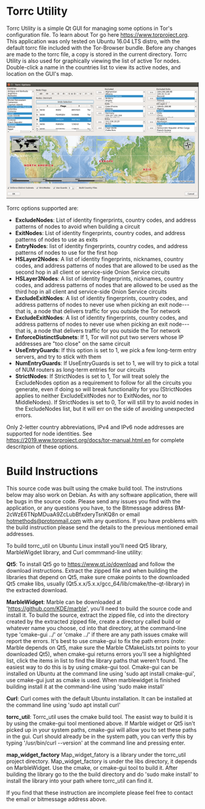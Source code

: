 # Torrc Utility
Torrc Utility is a simple Qt GUI for managing some options in Tor's configuration file. To learn about Tor go here https://www.torproject.org. This application was only tested on Ubuntu 16.04 LTS distro, with the default torrc file included with the Tor-Browser bundle. Before any changes are made to the torrc file, a copy is stored in the current directory. Torrc Utility is also used for graphically viewing the list of active Tor nodes. Double-click a name in the countries list to view its active nodes, and location on the GUI's map.


![Alt text](./resources/torrc_utility_gui.png?raw=true "Torrc Utility")


Torrc options supported are:

<ul>
  <li><b>ExcludeNodes</b>: List of identity fingerprints, country codes, and address patterns of nodes to avoid when building a circuit</li>
  <li><b>ExitNodes</b>: List of identity fingerprints, country codes, and address patterns of nodes to use as exits</li>
  <li><b>EntryNodes</b>: list of identity fingerprints, country codes, and address patterns of nodes to use for the first hop  </li>
 
 <li><b> HSLayer2Nodes</b>: A list of identity fingerprints, nicknames, country codes, and address patterns of nodes that are allowed to be used as the second hop in all client or service-side Onion Service circuits</li>

 <li><b> HSLayer3Nodes</b>: A list of identity fingerprints, nicknames, country codes, and address patterns of nodes that are allowed to be used as the third hop in all client and service-side Onion Service circuits</li>

<li><b>  ExcludeExitNodes</b>: A list of identity fingerprints, country codes, and address patterns of nodes to never use when picking an exit node---that is, a node that delivers traffic for you outside the Tor network</li>

<li><b>  ExcludeExitNodes</b>: A list of identity fingerprints, country codes, and address patterns of nodes to never use when picking an exit node---that is, a node that delivers traffic for you outside the Tor network</li>
 <li><b>EnforceDistinctSubnets</b>: If 1, Tor will not put two servers whose IP addresses are "too close" on the same circuit</li>

 <li><b>UseEntryGuards</b>: If this option is set to 1, we pick a few long-term entry servers, and try to stick with them</li>

 <li><b>NumEntryGuards</b>: If UseEntryGuards is set to 1, we will try to pick a total of NUM routers as long-term entries for our circuits</li>

 <li><b>StrictNodes</b>: If StrictNodes is set to 1, Tor will treat solely the ExcludeNodes option as a requirement to follow for all the circuits you generate, even if doing so will break functionality for you (StrictNodes applies to neither ExcludeExitNodes nor to ExitNodes, nor to MiddleNodes). If StrictNodes is set to 0, Tor will still try to avoid nodes in the ExcludeNodes list, but it will err on the side of avoiding unexpected errors. </li>

</ul>


Only 2-letter country abbreviations, IPv4 and IPv6 node addresses are supported for node identities. See https://2019.www.torproject.org/docs/tor-manual.html.en for complete descritpion of these options.


# Build Instructions
This source code was built using the cmake build tool. The instrutions below may also work on Debian. As with any software application, there will be bugs in the source code. Please send any issues you find with the application, or any questions you have, to the Bitmessage address BM-2cWzE6TNpMDuaA9ZcLubBfxderyTsnKQ8n or email hotmethods@protonmail.com with any questions. If you have problems with the build instruction please send the details to the previous mentioned email addresses.

To build torrc_util on Ubuntu Linux install you'll need Qt5 library, MarbleWigdet library, and Curl commmand-line utility:

<b>Qt5</b>: To install Qt5 go to https://www.qt.io/download and follow the download instructions. Extract the zipped file and when building the libraries that depend on Qt5, make sure cmake points to the downloaded Qt5 cmake libs, usually (Qt5.x.x/5.x.x/gcc_64/lib/cmake/the-qt-library) in the extracted download.

<b>MarbleWidget</b>: Marble can be downloaded at 'https://github.com/KDE/marble', you'll need to build the source code and install it. To build the source, extract the zipped file, cd into the directory created by the extracted zipped file, create a directory called build or whatever name you choose, cd into that directory, at the command-line type 'cmake-gui ../' or 'cmake ../' if there are any path issues cmake will report the errors. It's best to use cmake-gui to fix the path errors (note: Marble depends on Qt5, make sure the Marble CMakeLists.txt points to your downloaded Qt5), when cmake-gui returns errors you'll see a highlighted list, click the items in list to find the library paths that weren't found. The easiest way to do this is by using cmake-gui tool. Cmake-gui can be installed on Ubuntu at the command line using 'sudo apt install cmake-gui', use cmake-gui just as cmake is used. When marblewidget is finished building install it at the command-line using 'sudo make install' 

<b>Curl</b>: Curl comes with the default Ubuntu installation. It can be installed at the command line using 'sudo apt install curl'

<b>torrc_util</b>: Torrc_util uses the cmake build tool. The easist way to build it is by using the cmake-gui tool mentioned above. If Marble widget or Qt5 isn't picked up in your system paths, cmake-gui will allow you to set these paths in the gui. Curl should already be in the system path, you can verfy this by typing '/usr/bin/curl --version' at the command line and pressing enter.

<b>map_widget_factory</b> Map_widget_fatory is a library under the torrc_util project directory. Map_widget_factory is under the libs directory, it depends on MarbleWidget. Use the cmake, or cmake-gui tool to build it. After building the library go to the the build directory and do 'sudo make install' to install the library into your path where torrc_util can find it.  


If you find that these instruction are incomplete please feel free to contact the email or bitmessage address above.









